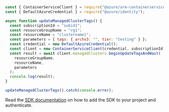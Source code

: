 ```javascript
const { ContainerServiceClient } = require("@azure/arm-containerservice");
const { DefaultAzureCredential } = require("@azure/identity");

async function updateManagedClusterTags() {
  const subscriptionId = "subid1";
  const resourceGroupName = "rg1";
  const resourceName = "clustername1";
  const parameters = { tags: { archv3: "", tier: "testing" } };
  const credential = new DefaultAzureCredential();
  const client = new ContainerServiceClient(credential, subscriptionId);
  const result = await client.managedClusters.beginUpdateTagsAndWait(
    resourceGroupName,
    resourceName,
    parameters
  );
  console.log(result);
}

updateManagedClusterTags().catch(console.error);
```

Read the [SDK documentation](https://github.com/Azure/azure-sdk-for-js/blob/%40azure%2Farm-containerservice_16.1.0-beta.2/sdk/containerservice/arm-containerservice/README.md) on how to add the SDK to your project and authenticate.
